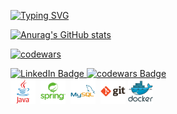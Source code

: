 [![Typing SVG](https://readme-typing-svg.herokuapp.com?color=%2336BCF7&lines=Hi+I+am+JAVA+Developer)](https://git.io/typing-svg)

[![Anurag's GitHub stats](https://github-readme-stats.vercel.app/api?username=ushniihk)](https://github.com/ushniihk/github-readme-stats)

[![codewars](https://www.codewars.com/users/ushniihk/badges/large)](https://www.codewars.com/users/ushniihk) 

<div id="badges">
  <a href="https://www.linkedin.com/in/aleksandr-borisevich/">
    <img src="https://img.shields.io/badge/LinkedIn-blue?style=for-the-badge&logo=linkedin&logoColor=white" alt="LinkedIn Badge"/>
  </a>
  <a href="https://www.codewars.com/users/ushniihk">
    <img src="https://img.shields.io/badge/codewars-red?style=for-the-badge&logo=codewars&logoColor=white" alt="codewars Badge"/>
  </a>
</div>
<div>
  <img src="https://github.com/devicons/devicon/blob/master/icons/java/java-original-wordmark.svg" title="Java" alt="Java" width="40" height="40"/>&nbsp;
  <img src="https://github.com/devicons/devicon/blob/master/icons/spring/spring-original-wordmark.svg" title="Spring" alt="Spring" width="40" height="40"/>&nbsp;
  <img src="https://github.com/devicons/devicon/blob/master/icons/mysql/mysql-original-wordmark.svg" title="MySQL"  alt="MySQL" width="40" height="40"/>&nbsp;
  <img src="https://github.com/devicons/devicon/blob/master/icons/git/git-original-wordmark.svg" title="Git" **alt="Git" width="40" height="40"/>
  <img src="https://github.com/devicons/devicon/blob/master/icons/docker/docker-original-wordmark.svg" title="Docker" **alt="Docker" width="40" height="40"/>
</div>
